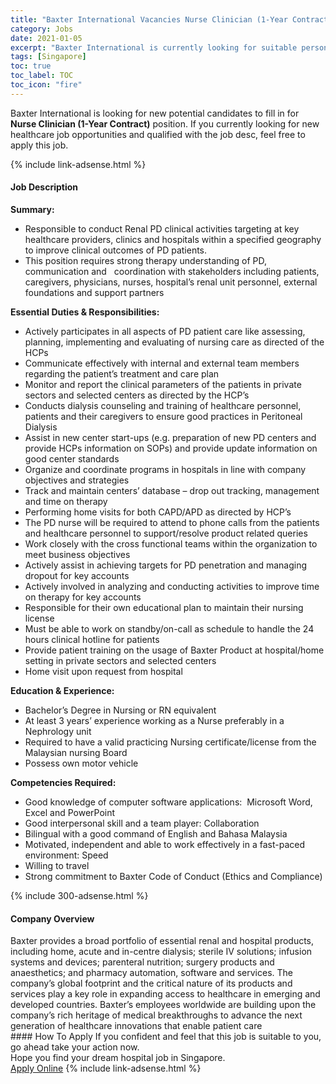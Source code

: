 ```yaml
---
title: "Baxter International Vacancies Nurse Clinician (1-Year Contract)" 
category: Jobs 
date: 2021-01-05 
excerpt: "Baxter International is currently looking for suitable person to fill in the Nurse Clinician (1-Year Contract) which positioned at Singapore" 
tags: [Singapore] 
toc: true 
toc_label: TOC 
toc_icon: "fire" 
--- 
```


<p>Baxter International is looking for new potential candidates to fill in for <b>Nurse Clinician (1-Year Contract)</b> position. If you currently looking for new healthcare job opportunities and qualified with the job desc, feel free to apply this job.
</p>{% include link-adsense.html %} 
<div><div><div><h4>Job Description</h4></div></div><div><div><span><div><div><strong>Summary:</strong></div><ul><li>Responsible to conduct Renal PD clinical activities targeting at key healthcare providers, clinics and hospitals within a specified geography to improve clinical outcomes of PD patients.</li><li>This position requires strong therapy understanding of PD, communication and&#160;&#160; coordination with stakeholders including patients, caregivers, physicians, nurses, hospital&#8217;s renal unit personnel, external foundations and support partners</li></ul><div><strong>Essential Duties &amp; Responsibilities:</strong></div><ul><li>Actively participates in all aspects of PD patient care like assessing, planning, implementing and evaluating of nursing care as directed of the HCPs</li><li>Communicate effectively with internal and external team members regarding the patient&#8217;s treatment and care plan</li><li>Monitor and report the clinical parameters of the patients in private sectors and selected centers as directed by the HCP&#8217;s</li><li>Conducts dialysis counseling and training of healthcare personnel, patients and their caregivers to ensure good practices in Peritoneal Dialysis</li><li>Assist in new center start-ups (e.g. preparation of new PD centers and provide HCPs information on SOPs) and provide update information on good center standards</li><li>Organize and coordinate programs in hospitals in line with company objectives and strategies</li><li>Track and maintain centers&#8217; database &#8211; drop out tracking, management and time on therapy</li><li>Performing home visits for both CAPD/APD as directed by HCP&#8217;s</li><li>The PD nurse will be required to attend to phone calls from the patients and healthcare personnel to support/resolve product related queries</li><li>Work closely with the cross functional teams within the organization to meet business objectives</li><li>Actively assist in achieving targets for PD penetration and managing dropout for key accounts</li><li>Actively involved in analyzing and conducting activities to improve time on therapy for key accounts</li><li>Responsible for their own educational plan to maintain their nursing license</li><li>Must be able to work on standby/on-call as schedule to handle the 24 hours clinical hotline for patients</li><li>Provide patient training on the usage of Baxter Product at hospital/home setting in private sectors and selected centers</li><li>Home visit upon request from hospital</li></ul><div><strong>Education &amp; Experience:</strong></div><ul><li>Bachelor&#8217;s Degree in Nursing or RN equivalent</li><li>At least 3 years&#8217; experience working as a Nurse preferably in a Nephrology unit</li><li>Required to have a valid practicing Nursing certificate/license from the Malaysian nursing Board</li><li>Possess own motor vehicle</li></ul><div><strong>Competencies Required:&#160;</strong></div><ul><li>Good knowledge of computer software applications:&#160; Microsoft Word, Excel and PowerPoint</li><li>Good interpersonal skill and a team player: Collaboration</li><li>Bilingual with a good command of English and Bahasa Malaysia</li><li>Motivated, independent and able to work effectively in a fast-paced environment: Speed</li><li>Willing to travel</li><li>Strong commitment to Baxter Code of Conduct (Ethics and Compliance)</li></ul></div></span></div></div></div> 
{% include 300-adsense.html %} 
<div><div><div><h4>Company Overview</h4></div></div><div><div><span><div><div>
	Baxter provides a broad portfolio of essential renal and hospital products, including home, acute and in-centre dialysis; sterile IV solutions; infusion systems and devices; parenteral nutrition; surgery products and anaesthetics; and pharmacy automation, software and services. The company&#8217;s global footprint and the critical nature of its products and services play a key role in expanding access to healthcare in emerging and developed countries. Baxter&#8217;s employees worldwide are building upon the company&#8217;s rich heritage of medical breakthroughs to advance the next generation of healthcare innovations that enable patient care</div></div></span></div></div></div> 
#### How To Apply 
If you confident and feel that this job is suitable to you, go ahead take your action now. <br/> 
Hope you find your dream hospital job in Singapore. <br/> 
<a href="https://www.jobstreet.com.my/en/job/nurse-clinician-1-year-contract-8257607/origin/sg?jobId=jobstreet-sg-job-8257607&sectionRank=23&token=0~b5fdd13d-f55c-48e3-9207-e97bd148decb&fr=SRP%20View%20In%20New%20Ta" class="btn btn--warning" target="_blank" rel="nofollow noopenner">Apply Online</a> 
{% include link-adsense.html %} 